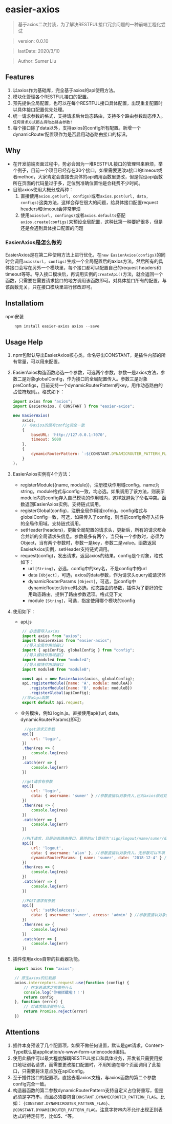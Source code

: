 # easier-axios

> 基于axios二次封装，为了解决RESTFUL接口冗余问题的一种前端工程化尝试

> version:  0.0.10

> lastDate: 2020/3/10

> Author:  Sumer Liu

## Features
1. 以axios作为基础库，完全基于axios的api使用方法。
2. 模块化管理各个RESTFUL接口的配置。
3. 预先提供全局配置，也可以在每个RESTFUL接口具体配置，出现重复配置时以具体接口配置优先处理。
4. 统一请求参数的格式，支持请求后台动态路由，支持多个路由参数动态传入。`任何请求方式都支持动态路由参数!`
5. 每个接口除了data以外，支持axios的config所有配置。新增一个dynamicRouter配置项作为是否启用动态路由接口的标识。

## Why
* 在开发前端页面过程中，势必会因为一堆RESTFUL接口的管理带来麻烦，举个例子，目前一个项目已经存在30个接口，如果需要更改a接口的timeout或者method，大家肯定会直接去具体的api调用函数里更改，但是假设api函数所在页面的代码量过于多，定位到准确位置怕是会耗费不少时间。
* 目前axios使用大概分成两种：
    1. 直接使用`axios.get(url, configs)`或者`axios.post(url, data, configs)`这类方法，这样会存在很大的问题，给具体接口配置request headers和timeout会非常麻烦
    2. 使用`axios(url, confings)`或者`axios.defaults`搭配`axios.create(configs)`来预设全局配置，这种比第一种要好很多，但是还是会遇到具体接口配置的问题
### EasierAxios是怎么做的
EasierAxios是在第二种使用方法上进行优化，在`new EasierAxios(configs)`的同时会调用`axios(url, configs)`生成一个全局配置后的axios方法。然后所有的具体接口会写在另外一个模块里，每个接口都可以配置自己的request headers和timeout等等。导入接口模块后，再调用实例的`createApi()`方法，就会返回一个函数，只需要在需要请求接口的地方调用该函数即可。对具体接口所有的配置，与该函数无关，只在接口模块里进行修改即可。

## Installatiom
npm安装 
```js
    npm install easier-axios axios --save
```

## Usage Help
1. npm包默认导出EasierAxios核心类。命名导出CONSTANT，是插件内部的所有常量，可以用来配置。
2. EasierAxios构造函数必选一个参数，可选两个参数，参数一是axios方法，参数二是对象globalConfig，作为接口的全局配置传入。参数三是对象preConfigs，目前支持一个dynamicRouterPattern的key，用作动态路由的占位符规则。。格式如下：
    ```js
    import axios from "axios";
    import EasierAxios, { CONSTANT } from "easier-axios";

    new EasierAxios(
        axios,
        // 与axios的原有config完全一致
        {
            baseURL: 'http://127.0.0.1:7070',
            timeout: 5000
        },
        {
            dynamicRouterPattern: `:${CONSTANT.DYNAMICROUTER_PATTERN_FLAG}` // 插件的动态路由url参数默认以：开头
        }
    );
    ```
3. EasierAxios实例有4个方法：
    * registerModule({name, module})，注册模块作用域config。name为string，module格式与config一致，均必选。如果调用了该方法，则表示module内的config存入自己模块的作用域内，这样就避免了命名冲突。函数返回EasierAxios实例。支持链式调用。
    * registerGlobal(config)，注册全局作用域cofnig。config格式与globalConfig一致，可选，如果传入了config，则当前config会存入插件的全局作用域。支持链式调用。
    * setHeader(headers)，更新全局配置的请求头，更新后，所有的请求都会合并新的全局请求头信息。参数最多有两个，当只有一个参数时，必须为Object，当有两个参数时，参数一是key，参数二是value。函数返回EasierAxios实例，setHeader支持链式调用。
    * request(config)，发出请求，返回axios的结果。config是个对象，格式如下：
        * url `[String]`，必选，config中的key名，不是config中的url
        * data `[Object]`，可选，axios的data参数，作为请求头query或请求体
        * dynamicRouterParams `[Object]`，可选，当config中dynamicRouter为true时必选。动态路由的参数，插件为了更好的使用动态路由，提供了路由参数选项。格式见下文
        * module `[String]`，可选，指定使用哪个模块的config
5. 使用如下：
    * api.js
    ``` javascript
        // 必选要导入axios
        import axios from "axios";
        import EasierAxios from "easier-axios";
         //导入全局作用域接口
        import { apiConfig, globalConfig } from "config";
         //导入模块作用域接口
        import moduleA from "moduleA";
         //导入模块作用域接口
        import moduleB from "moduleB";

        const api = new EasierAxios(axios, globalConfig);
        api.registerModule({name: 'A', module: moduleA})
           .registerModule({name: 'B', module: moduleB})
           .registerGlobal(apiConfig);
        //导出api函数
        export default api.request;
    ```
    * 业务模块，例如 login.js。直接使用api({url, data, dynamicRouterParams}即可)
    ``` javascript
         //get请求无参数
        api({
            url: 'login',
        })
        .then(res => {
            console.log(res)
        })
        .catch(err => {
            console.log(err)
        })

        //get请求有参数
        api({
            url: 'login',
            data: { username: 'sumer' } //参数直接以对象传入,已对axios做过处理，不需要加入params的key。无参数可以不填
        })
        .then(res => {
            console.log(res)
        })
        .catch(err => {
            console.log(err)
        })

        //PUT请求，且是动态路由接口。最终的url路径为'sign/logout/name/sumer/date/2018-12-4',请求体是{username: 'sumer'},格式为form表单编码
        api({
            url: 'logout',
            data: { username: 'alan' }, //参数直接以对象传入。无参数可以不填
            dynamicRouterParams: { name: 'sumer', date: '2018-12-4' } //路由参数必须是Object类型，不能忽略参数，否则会抛出异常
        })
        .then(res => {
            console.log(res)
        })
        .catch(err => {
            console.log(err)
        })
            
        //POST请求有参数
        api({
            url: 'setRoleAccess',
            data: { username: 'sumer', access: 'admin' } //参数直接以对象传入。无参数可以不填
        })
        .then(res => {
            console.log(res)
        })
        .catch(err => {
            console.log(err)
        })
    ```

6. 插件使用axios自带的拦截器功能。
```javascript
    import axios from "axios";

    // 原生axios的拦截器
    axios.interceptors.request.use(function (config) {
        // 在发送请求之前做些什么
        console.log('你被拦截啦！！')
        return config
    }, function (error) {
        // 对请求错误做些什么
        return Promise.reject(error)
    })
```

## Attentions

1. 插件本身预设了几个配置项，如果不做任何设置，默认是get请求，Content-Type默认是application/x-www-form-urlencoded编码。
2. 使用此插件可以最大程度解耦RESTFUL接口和具体业务，开发者只需要用接口地址别名请求，而需要更改接口配置时，不用知道在哪个页面调用了此接口，只需要将注意点放在apiConfig。
3. 至于插件接口的配置项，直接去看axios文档，与axios函数的第二个参数config完全一致。
4. 构造器函数的第二参数dynamicRouterPattern支持自定义占位符重写，但是必须是字符串，而且必须要包含`CONSTANT.DYNAMICROUTER_PATTERN_FLAG`。比如： `{CONSTANT.DYNAMICROUTER_PATTERN_FLAG}`、`@CONSTANT.DYNAMICROUTER_PATTERN_FLAG`。注意字符串内不允许出现正则表达式的特定符号，比如$、^等。